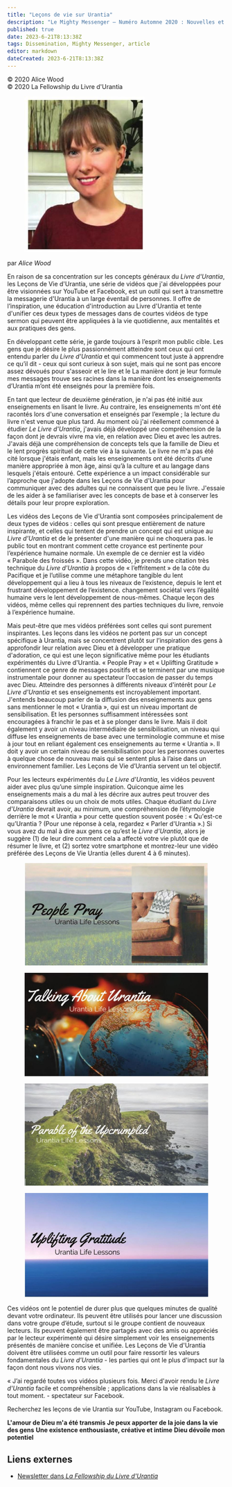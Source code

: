 ```yaml
---
title: "Leçons de vie sur Urantia"
description: "Le Mighty Messenger — Numéro Automne 2020 : Nouvelles et opinions pour les lecteurs du Livre d'Urantia"
published: true
date: 2023-6-21T8:13:38Z
tags: Dissemination, Mighty Messenger, article
editor: markdown
dateCreated: 2023-6-21T8:13:38Z
---
```


<p class="v-card v-sheet theme--light grey lighten-3 px-2">© 2020 Alice Wood<br>© 2020 La Fellowship du Livre d'Urantia</p>


<figure id="Figure_1" class="image urantiapedia image-style-align-left">
<img src="/image/article/The_Mighty_Messenger/2020_Fall/017.jpg">
</figure>

par _Alice Wood_

En raison de sa concentration sur les concepts généraux du _Livre d'Urantia_, les Leçons de Vie d'Urantia, une série de vidéos que j'ai développées pour être visionnées sur YouTube et Facebook, est un outil qui sert à transmettre la messagerie d'Urantia à un large éventail de personnes. Il offre de l’inspiration, une éducation d'introduction au Livre d'Urantia et tente d'unifier ces deux types de messages dans de courtes vidéos de type sermon qui peuvent être appliquées à la vie quotidienne, aux mentalités et aux pratiques des gens.

En développant cette série, je garde toujours à l’esprit mon public cible. Les gens que je désire le plus passionnément atteindre sont ceux qui ont entendu parler du _Livre d'Urantia_ et qui commencent tout juste à apprendre ce qu’il dit - ceux qui sont curieux à son sujet, mais qui ne sont pas encore assez dévoués pour s'asseoir et le lire et le La manière dont je leur formule mes messages trouve ses racines dans la manière dont les enseignements d’Urantia m’ont été enseignés pour la première fois.

En tant que lecteur de deuxième génération, je n'ai pas été initié aux enseignements en lisant le livre. Au contraire, les enseignements m'ont été racontés lors d'une conversation et enseignés par l’exemple ; la lecture du livre n'est venue que plus tard. Au moment où j'ai réellement commencé à étudier _Le Livre d'Urantia_, j'avais déjà développé une compréhension de la façon dont je devrais vivre ma vie, en relation avec Dieu et avec les autres. J'avais déjà une compréhension de concepts tels que la famille de Dieu et le lent progrès spirituel de cette vie à la suivante. Le livre ne m'a pas été cité lorsque j'étais enfant, mais les enseignements ont été décrits d'une manière appropriée à mon âge, ainsi qu’à la culture et au langage dans lesquels j'étais entouré. Cette expérience a un impact considérable sur l’approche que j'adopte dans les Leçons de Vie d'Urantia pour communiquer avec des adultes qui ne connaissent que peu le livre. J'essaie de les aider à se familiariser avec les concepts de base et à conserver les détails pour leur propre exploration.

Les vidéos des Leçons de Vie d'Urantia sont composées principalement de deux types de vidéos : celles qui sont presque entièrement de nature inspirante, et celles qui tentent de prendre un concept qui est unique au _Livre d'Urantia_ et de le présenter d'une manière qui ne choquera pas. le public tout en montrant comment cette croyance est pertinente pour l’expérience humaine normale. Un exemple de ce dernier est la vidéo « Parabole des froissés ». Dans cette vidéo, je prends une citation très technique du _Livre d'Urantia_ à propos de « l’effritement » de la côte du Pacifique et je l’utilise comme une métaphore tangible du lent développement qui a lieu à tous les niveaux de l’existence, depuis le lent et frustrant développement de l’existence. changement sociétal vers l’égalité humaine vers le lent développement de nous-mêmes. Chaque leçon des vidéos, même celles qui reprennent des parties techniques du livre, renvoie à l’expérience humaine.

Mais peut-être que mes vidéos préférées sont celles qui sont purement inspirantes. Les leçons dans les vidéos ne portent pas sur un concept spécifique à Urantia, mais se concentrent plutôt sur l’inspiration des gens à approfondir leur relation avec Dieu et à développer une pratique d'adoration, ce qui est une leçon significative même pour les étudiants expérimentés du Livre d'Urantia. « People Pray » et « Uplifting Gratitude » contiennent ce genre de messages positifs et se terminent par une musique instrumentale pour donner au spectateur l’occasion de passer du temps avec Dieu. Atteindre des personnes à différents niveaux d'intérêt pour _Le Livre d'Urantia_ et ses enseignements est incroyablement important. J'entends beaucoup parler de la diffusion des enseignements aux gens sans mentionner le mot « Urantia », qui est un niveau important de sensibilisation. Et les personnes suffisamment intéressées sont encouragées à franchir le pas et à se plonger dans le livre. Mais il doit également y avoir un niveau intermédiaire de sensibilisation, un niveau qui diffuse les enseignements de base avec une terminologie commune et mise à jour tout en reliant également ces enseignements au terme « Urantia ». Il doit y avoir un certain niveau de sensibilisation pour les personnes ouvertes à quelque chose de nouveau mais qui se sentent plus à l’aise dans un environnement familier. Les Leçons de Vie d’Urantia servent un tel objectif.

Pour les lecteurs expérimentés du _Le Livre d'Urantia_, les vidéos peuvent aider avec plus qu’une simple inspiration. Quiconque aime les enseignements mais a du mal à les décrire aux autres peut trouver des comparaisons utiles ou un choix de mots utiles. Chaque étudiant du _Livre d'Urantia_ devrait avoir, au minimum, une compréhension de l’étymologie derrière le mot « Urantia » pour cette question souvent posée : « Qu'est-ce qu’Urantia ? (Pour une réponse à cela, regardez « Parler d'Urantia ».) Si vous avez du mal à dire aux gens ce qu’est le _Livre d'Urantia_, alors je suggère (1) de leur dire comment cela a affecté votre vie plutôt que de résumer le livre, et (2) sortez votre smartphone et montrez-leur une vidéo préférée des Leçons de Vie Urantia (elles durent 4 à 6 minutes).

<figure id="Figure_2" class="image urantiapedia">
<img src="/image/article/The_Mighty_Messenger/2020_Fall/019_1.jpg">
</figure>

<figure id="Figure_3" class="image urantiapedia">
<img src="/image/article/The_Mighty_Messenger/2020_Fall/019_2.jpg">
</figure>

<figure id="Figure_4" class="image urantiapedia">
<img src="/image/article/The_Mighty_Messenger/2020_Fall/019_3.jpg">
</figure>

<figure id="Figure_5" class="image urantiapedia">
<img src="/image/article/The_Mighty_Messenger/2020_Fall/020.jpg">
</figure>

Ces vidéos ont le potentiel de durer plus que quelques minutes de qualité devant votre ordinateur. Ils peuvent être utilisés pour lancer une discussion dans votre groupe d’étude, surtout si le groupe contient de nouveaux lecteurs. Ils peuvent également être partagés avec des amis ou appréciés par le lecteur expérimenté qui désire simplement voir les enseignements présentés de manière concise et unifiée. Les Leçons de Vie d'Urantia doivent être utilisées comme un outil pour faire ressortir les valeurs fondamentales du _Livre d'Urantia_ - les parties qui ont le plus d'impact sur la façon dont nous vivons nos vies.

« J’ai regardé toutes vos vidéos plusieurs fois. Merci d'avoir rendu le _Livre d'Urantia_ facile et compréhensible ; applications dans la vie réalisables à tout moment. - spectateur sur Facebook.

Recherchez les leçons de vie Urantia sur YouTube, Instagram ou Facebook.

**L'amour de Dieu m'a été transmis**
**Je peux apporter de la joie dans la vie des gens**
**Une existence enthousiaste, créative et intime**
**Dieu dévoile mon potentiel**

## Liens externes

* [Newsletter dans _La Fellowship du Livre d'Urantia_](https://assetrepository.urantiabook.org/AssetRepository/Communications/Mighty-Messenger/MMFall20.pdf)

<br>


